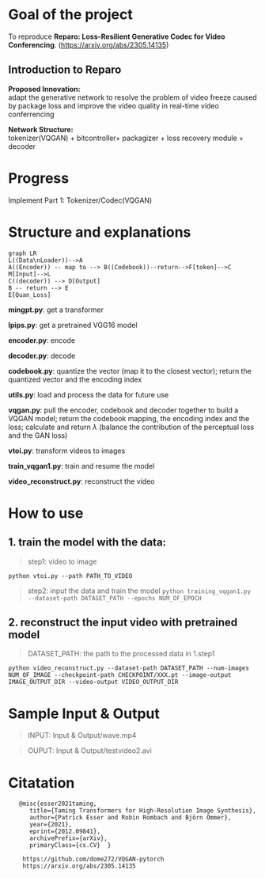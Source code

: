 #  Goal of the project
To reproduce **Reparo: Loss-Resilient Generative Codec for Video Conferencing**.
(https://arxiv.org/abs/2305.14135)
## Introduction to Reparo

**Proposed Innovation:**  	
adapt the generative network to resolve the problem of video freeze caused by package loss and improve the video quality in real-time video conferrencing
	
**Network Structure:**  	
tokenizer(VQGAN) + bitcontroller+ packagizer + loss recovery module + decoder
 
# Progress
Implement Part 1: Tokenizer/Codec(VQGAN)

# Structure and explanations
```mermaid
graph LR
L((Data\nLoader))-->A
A((Encoder)) -- map to --> B((Codebook))--return-->F[token]-->C
M[Input]-->L
C((decoder)) --> D[Output]
B -- return --> E
E[Quan_Loss]
```

**mingpt.py**: get a transformer

**lpips.py**: get a pretrained VGG16 model

**encoder.py**: encode

**decoder.py**: decode

**codebook.py**: quantize the vector (map it to the closest vector); return the quantized vector and the encoding index

**utils.py**: load and process the data for future use

**vqgan.py**: pull the encoder, codebook and decoder together to build a VQGAN model; return the codebook mapping, the encoding index and the loss; calculate and return $\lambda$ (balance the contribution of the perceptual loss and the GAN loss)

**vtoi.py**: transform videos to images

**train_vqgan1.py**: train and resume the model

**video_reconstruct.py**: reconstruct the video

# How to use
## 1. train the model with the data:



> step1: video to image

`python vtoi.py --path PATH_TO_VIDEO`



> step2: input the data and train the model
`python training_vqgan1.py --dataset-path DATASET_PATH --epochs NUM_OF_EPOCH`


## 2. reconstruct the input video with pretrained model

> DATASET_PATH: the path to the processed data in 1.step1

 `python video_reconstruct.py --dataset-path DATASET_PATH --num-images NUM_OF_IMAGE --checkpoint-path CHECKPOINT/XXX.pt --image-output IMAGE_OUTPUT_DIR --video-output VIDEO_OUTPUT_DIR`

# Sample Input & Output
> INPUT: 
> Input & Output/wave.mp4

> OUPUT: 
> Input & Output/testvideo2.avi

# Citatation




       @misc{esser2021taming,
          title={Taming Transformers for High-Resolution Image Synthesis}, 
          author={Patrick Esser and Robin Rombach and Björn Ommer},
          year={2021},
          eprint={2012.09841},
          archivePrefix={arXiv},
          primaryClass={cs.CV} 	}

		https://github.com/dome272/VQGAN-pytorch
		https://arxiv.org/abs/2305.14135
